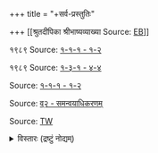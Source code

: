 +++
title = "+सर्व-प्रस्तुतिः"

+++
[[श्रुतदीपिका श्रीभाष्यव्याख्या	Source: [EB](https://www.ebharatisampat.in/read_chapter?bookid=MjUxMTUwODUxMDI3NDA0)]]

१९८९ Source: [१-१-१ - १-२](https://archive.org/details/WUoh_brahmasutra-sri-bhashya-of-shri-bhagavad-ramanujacharya-with-sruta-prakasika-com/page/n7/mode/2up)



१९८९ Source: [१-३-१ - ४-४](https://archive.org/details/uiiR_brahmasutra-sri-bhashya-of-shri-bhagavad-ramanujacharya-with-sruta-prakasika-com/page/n23/mode/2up)

Source: [१-१-१ - १-२](https://archive.org/details/in.ernet.dli.2015.383338/page/n5/mode/2up)


Source: [व्२ - समन्वयाधिकरणम्](https://archive.org/details/in.ernet.dli.2015.383364/page/n5/mode/2up)


Source: [TW](https://archive.org/details/nYWi_sri-bhashyam-of-ramanujacharya-vedanta-sutra-with-shruta-prakashika-tattva-comme/page/n19/mode/2up)



<details><summary>विस्तारः (द्रष्टुं नोद्यम्)</summary>

** ॥श्रीः॥ **

** श्रीमते रामानुजाय नमः । **

**श्रीसुदर्शनभट्टारकविरचिता श्रीभाष्यव्याख्या **

** श्रुतप्रदीपिका । **

** ------------------**

</details>

